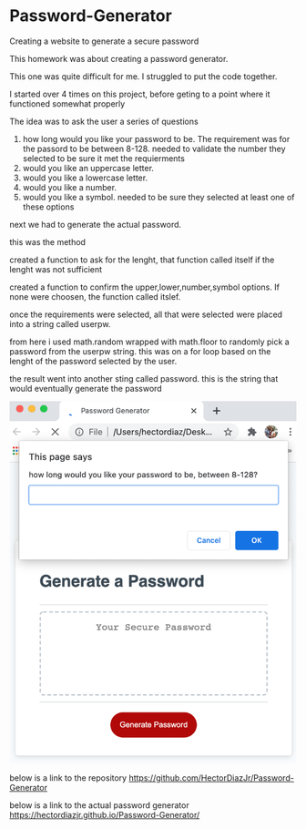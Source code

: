 # Password-Generator
Creating a website to generate a secure password

This homework was about creating a password generator.

This one was quite difficult for me. I struggled to put the code together.

I started over 4 times on this project, before geting to a point where it functioned somewhat properly 

The idea was to ask the user a series of questions
1. how long would you like your password to be. The requirement was for the passord to be between 8-128.
needed to validate the number they selected to be sure it met the requierments
2. would you like an uppercase letter.
3. would you like a lowercase letter.
4. would you like a number.
5. would you like a symbol.
needed to be sure they selected at least one of these options 

next we had to generate the actual password.

this was the method

created a function to ask for the lenght, that function called itself if the lenght was not sufficient

created a function to confirm the upper,lower,number,symbol options. If none were choosen, the function called itslef. 

once the requirements were selected, all that were selected were placed into a string called userpw. 

from here i used math.random wrapped with math.floor to randomly pick a password from the userpw string. this was on a for loop based on the lenght of the password selected by the user.

the result went into another sting called password. this is the string that would eventually generate the password




![alt screen shot of web page](assets/pw-gen-screenshot.png)

below is a link to the repository
https://github.com/HectorDiazJr/Password-Generator

below is a link to the actual password generator 
https://hectordiazjr.github.io/Password-Generator/
